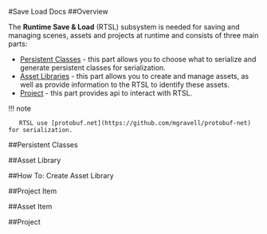 #Save Load Docs
##Overview

The __Runtime Save & Load__ (RTSL) subsystem is needed for saving and managing scenes, assets and projects at runtime and consists of three main parts:
 
 * [Persistent Classes](#persistent-classes) - this part allows you to choose what to serialize and generate persistent classes for serialization. 
 * [Asset Libraries](#asset-library) - this part allows you to create and manage assets, as well as provide information to the RTSL to identify these assets.
 * [Project](#project) - this part provides api to interact with RTSL.

 
!!! note

       RTSL use [protobuf.net](https://github.com/mgravell/protobuf-net) for serialization.

##Persistent Classes

##Asset Library

##How To: Create Asset Library

##Project Item

##Asset Item

##Project